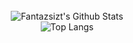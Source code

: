 <div align="center"> 
<img src="" > 
 <br><i></i>
  <br>
 <img align="center" src="https://github-readme-stats.vercel.app/api?username=fantazsizt&include_all_commits=true&count_private=true&show_icons=true&line_height=20&title_color=7A7ADB&icon_color=00CC00&text_color=00D300&bg_color=0,000000,130F40" alt="Fantazsizt's Github Stats">
  <br>
 <img align="center" src="https://github-readme-stats.vercel.app/api/top-langs/?username=fantazsizt&langs_count=10&theme=radical" alt="Top Langs" />
 <br>

 
</div>


